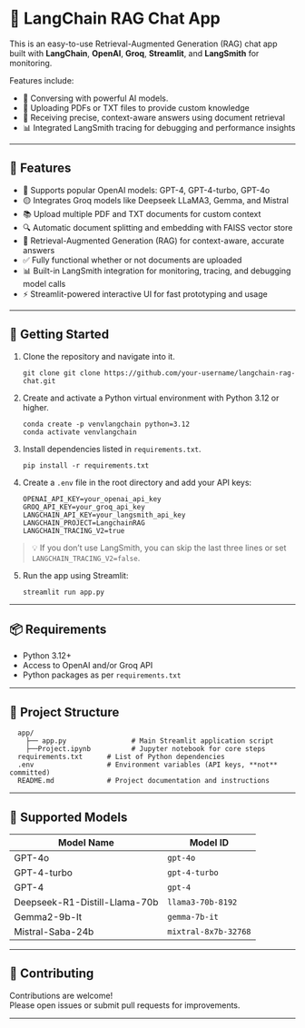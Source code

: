 # 💬 LangChain RAG Chat App  

This is an easy-to-use Retrieval-Augmented Generation (RAG) chat app built with **LangChain**, **OpenAI**, **Groq**, **Streamlit**, and **LangSmith** for monitoring.

Features include:  
- 💬 Conversing with powerful AI models.
- 📄 Uploading PDFs or TXT files to provide custom knowledge  
- 🧠 Receiving precise, context-aware answers using document retrieval  
- 📊 Integrated LangSmith tracing for debugging and performance insights  

---

## 🧰 Features

- 🔷 Supports popular OpenAI models: GPT-4, GPT-4-turbo, GPT-4o  
- 🟡 Integrates Groq models like Deepseek LLaMA3, Gemma, and Mistral  
- 📚 Upload multiple PDF and TXT documents for custom context  
- 🔍 Automatic document splitting and embedding with FAISS vector store  
- 🧠 Retrieval-Augmented Generation (RAG) for context-aware, accurate answers  
- ✅ Fully functional whether or not documents are uploaded  
- 📊 Built-in LangSmith integration for monitoring, tracing, and debugging model calls  
- ⚡ Streamlit-powered interactive UI for fast prototyping and usage  


---

## 🚀 Getting Started

1. Clone the repository and navigate into it.
   
   ```
   git clone git clone https://github.com/your-username/langchain-rag-chat.git
   ```

2. Create and activate a Python virtual environment with Python 3.12 or higher.
   
   ```
   conda create -p venvlangchain python=3.12
   conda activate venvlangchain
   ```

3. Install dependencies listed in `requirements.txt`.
   
    ```
    pip install -r requirements.txt
    ```

4. Create a `.env` file in the root directory and add your API keys:

    ```
    OPENAI_API_KEY=your_openai_api_key
    GROQ_API_KEY=your_groq_api_key
    LANGCHAIN_API_KEY=your_langsmith_api_key
    LANGCHAIN_PROJECT=LangchainRAG
    LANGCHAIN_TRACING_V2=true
    ```

> 💡 If you don’t use LangSmith, you can skip the last three lines or set `LANGCHAIN_TRACING_V2=false`.

5. Run the app using Streamlit:

    ```
    streamlit run app.py
    ```

---

## 📦 Requirements

- Python 3.12+
- Access to OpenAI and/or Groq API
- Python packages as per `requirements.txt`

---

## 📁 Project Structure
```
  app/
    ├── app.py                # Main Streamlit application script
    ├──Project.ipynb          # Jupyter notebook for core steps
  requirements.txt      # List of Python dependencies
  .env                  # Environment variables (API keys, **not** committed)
  README.md             # Project documentation and instructions
```
---

## 🤖 Supported Models

| Model Name                    | Model ID              |
|------------------------------|-----------------------|
| GPT-4o                       | `gpt-4o`              |
| GPT-4-turbo                  | `gpt-4-turbo`         |
| GPT-4                        | `gpt-4`               |
| Deepseek-R1-Distill-Llama-70b| `llama3-70b-8192`     |
| Gemma2-9b-It                 | `gemma-7b-it`         |
| Mistral-Saba-24b             | `mixtral-8x7b-32768`  |


---

## 🤝 Contributing

Contributions are welcome!  
Please open issues or submit pull requests for improvements.

---
